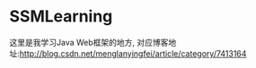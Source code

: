 # SSMLearning
这里是我学习Java Web框架的地方, 对应博客地址:http://blog.csdn.net/menglanyingfei/article/category/7413164
